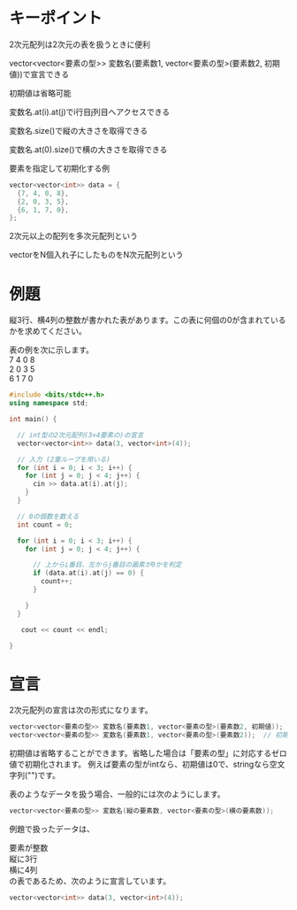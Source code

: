 # キーポイント
2次元配列は2次元の表を扱うときに便利       

vector<vector<要素の型>> 変数名(要素数1, vector<要素の型>(要素数2, 初期値))で宣言できる        

初期値は省略可能         

変数名.at(i).at(j)でi行目j列目へアクセスできる           

変数名.size()で縦の大きさを取得できる         

変数名.at(0).size()で横の大きさを取得できる        

要素を指定して初期化する例         

```cpp
vector<vector<int>> data = {
  {7, 4, 0, 8},
  {2, 0, 3, 5},
  {6, 1, 7, 0},
};
```
2次元以上の配列を多次元配列という     
 
vectorをN個入れ子にしたものをN次元配列という      
# 例題
縦3行、横4列の整数が書かれた表があります。この表に何個の0が含まれているかを求めてください。     

表の例を次に示します。   
7 4 0 8    
2 0 3 5    
6 1 7 0    

```cpp
#include <bits/stdc++.h>
using namespace std;

int main() {

  // int型の2次元配列(3×4要素の)の宣言
  vector<vector<int>> data(3, vector<int>(4));

  // 入力 (2重ループを用いる)
  for (int i = 0; i < 3; i++) {
    for (int j = 0; j < 4; j++) {
      cin >> data.at(i).at(j);
    }
  }

  // 0の個数を数える
  int count = 0;

  for (int i = 0; i < 3; i++) {
    for (int j = 0; j < 4; j++) {

      // 上からi番目、左からj番目の画素が0かを判定
      if (data.at(i).at(j) == 0) {
        count++;
      }

    }
  }

   cout << count << endl;

}
```
# 宣言
2次元配列の宣言は次の形式になります。   
```cpp
vector<vector<要素の型>> 変数名(要素数1, vector<要素の型>(要素数2, 初期値));
vector<vector<要素の型>> 変数名(要素数1, vector<要素の型>(要素数2));  // 初期値を省略
```
初期値は省略することができます。省略した場合は「要素の型」に対応するゼロ値で初期化されます。
例えば要素の型がintなら、初期値は0で、stringなら空文字列("")です。

表のようなデータを扱う場合、一般的には次のようにします。
```cpp
vector<vector<要素の型>> 変数名(縦の要素数, vector<要素の型>(横の要素数));
```
例題で扱ったデータは、   

要素が整数   
縦に3行   
横に4列   
の表であるため、次のように宣言しています。
```cpp
vector<vector<int>> data(3, vector<int>(4));
```
